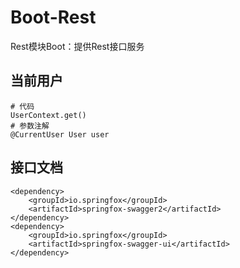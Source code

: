 # Boot-Rest

Rest模块Boot：提供Rest接口服务

## 当前用户

```
# 代码
UserContext.get()
# 参数注解
@CurrentUser User user
```

## 接口文档

```
<dependency>
	<groupId>io.springfox</groupId>
	<artifactId>springfox-swagger2</artifactId>
</dependency>
<dependency>
	<groupId>io.springfox</groupId>
	<artifactId>springfox-swagger-ui</artifactId>
</dependency>
```